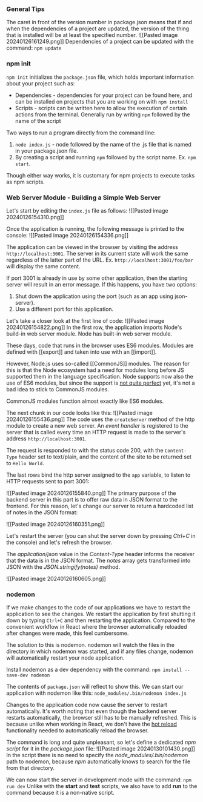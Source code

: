 
### General Tips
The caret in front of the version number in package.json means that if and when the dependencies of a project are updated, the version of the thing that is installed will be at least the specified number.
![[Pasted image 20240126161249.png]]
Dependencies of a project can be updated with the command:
`npm update`
### npm init
`npm init` initializes the `package.json` file, which holds important information about your project such as:
- Dependencies - dependencies for your project can be found here, and can be installed on projects that you are working on with `npm install`
- Scripts - scripts can be written here to allow the execution of certain actions from the terminal. Generally run by writing `npm` followed by the name of the script

Two ways to run a program directly from the command line:
1. `node index.js` - node followed by the name of the .js file that is named in your package.json file.
2. By creating a script and running `npm` followed by the script name. Ex. `npm start`.

Though either way works, it is customary for npm projects to execute tasks as npm scripts.

### Web Server Module - Building a Simple Web Server

Let's start by editing the `index.js` file as follows:
![[Pasted image 20240126154310.png]]

Once the application is running, the following message is printed to the console:
![[Pasted image 20240126154336.png]]

The application can be viewed in the browser by visiting the address `http://localhost:3001`. The server in its current state will work the same regardless of the latter part of the URL. Ex. `http://localhost:3001/foo/bar` will display the same content.

If port 3001 is already in use by some other application, then the starting server will result in an error message. If this happens, you have two options:
1. Shut down the application using the port (such as an app using json-server).
2. Use a different port for this application.

Let's take a closer look at the first line of code:
![[Pasted image 20240126154822.png]]
In the first row, the application imports Node's build-in web server module.
Node has built-in web server module. 

These days, code that runs in the browser uses ES6 modules. Modules are defined with [[export]] and taken into use with an [[import]].

However, Node.js uses so-called [[CommonJS]] modules. The reason for this is that the Node ecosystem had a need for modules long before JS supported them in the language specification. Node supports now also the use of ES6 modules, but since the support is [not quite perfect](https://nodejs.org/api/esm.html#modules-ecmascript-modules) yet, it's not a bad idea to stick to CommonJS modules.

CommonJS modules function almost exactly like ES6 modules.

The next chunk in our code looks like this:
![[Pasted image 20240126155436.png]]
The code uses the `createServer` method of the http module to create a new web server. An *event handler* is registered to the server that is called every time an HTTP request is made to the server's address `http://localhost:3001`.

The request is responded to with the status code 200, with the `Content-Type` header set to text/plain, and the content of the site to be returned set to `Hello World`.

The last rows bind the http server assigned to the `app` variable, to listen to HTTP requests sent to port 3001:

![[Pasted image 20240126155840.png]]
The primary purpose of the backend server in this part is to offer raw data in JSON format to the frontend. For this reason, let's change our server to return a hardcoded list of notes in the JSON format:

![[Pasted image 20240126160351.png]]

Let's restart the server (you can shut the server down by pressing _Ctrl+C_ in the console) and let's refresh the browser.

The _application/json_ value in the _Content-Type_ header informs the receiver that the data is in the JSON format. The _notes_ array gets transformed into JSON with the _JSON.stringify(notes)_ method.

![[Pasted image 20240126160605.png]]


### nodemon
If we make changes to the code of our applications we have to restart the application to see the changes. We restart the application by first shutting it down by typing `Ctrl+C` and then restarting the application. Compared to the convenient workflow in React where the browser automatically reloaded after changes were made, this feel cumbersome.

The solution to this is nodemon. nodemon will watch the files in the directory in which nodemon was started, and if any files change, nodemon will automatically restart your node application.

Install nodemon as a dev dependency with the command:
`npm install --save-dev nodemon`

The contents of `package.json` will reflect to show this. We can start our application with nodemon like this:
`node_modules/.bin/nodemon index.js`

Changes to the application code now cause the server to restart automatically. It's worth noting that even though the backend server restarts automatically, the browser still has to be manually refreshed. This is because unlike when working in React, we don't have the [hot reload](https://gaearon.github.io/react-hot-loader/getstarted/) functionality needed to automatically reload the browser.

The command is long and quite unpleasant, so let's define a dedicated _npm script_ for it in the _package.json_ file:
![[Pasted image 20240130101430.png]]
In the script there is no need to specify the _node_modules/.bin/nodemon_ path to nodemon, because _npm_ automatically knows to search for the file from that directory.

We can now start the server in development mode with the command:
`npm run dev`
Unlike with the **start** and **test** scripts, we also have to add **run** to the command because it is a non-native script.

